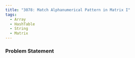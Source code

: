 ```yaml
---
title: "3078: Match Alphanumerical Pattern in Matrix I"
tags:
  - Array
  - HashTable
  - String
  - Matrix
---
```

### Problem Statement


